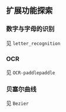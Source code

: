 ## 扩展功能探索

### 数字与字母的识别

见 `letter_recognition`  



### OCR

见 `OCR-paddlepaddle`



### 贝塞尔曲线

见 `Bezier`



